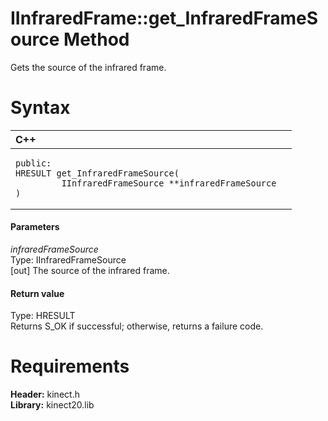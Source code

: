 IInfraredFrame::get\_InfraredFrameSource Method  
===============================================  

Gets the source of the infrared frame. <span id="syntaxSection"></span>

Syntax  
======  

<table>
<colgroup>
<col width="100%" />
</colgroup>
<thead>
<tr class="header">
<th align="left">C++</th>
</tr>
</thead>
<tbody>
<tr class="odd">
<td align="left"><pre><code>public:  
HRESULT get_InfraredFrameSource(  
         IInfraredFrameSource **infraredFrameSource  
)</code></pre></td>
</tr>
</tbody>
</table>

<span id="ID4EG"></span>
#### Parameters  

*infraredFrameSource*    
Type: IInfraredFrameSource  
[out] The source of the infrared frame.  

<span id="ID4EP"></span>
#### Return value  

Type: HRESULT  
Returns S\_OK if successful; otherwise, returns a failure code.  

<span id="requirements"></span>

Requirements  
============  

**Header:** kinect.h  
**Library:** kinect20.lib  



<!--Please do not edit the data in the comment block below.-->
<!--
TOCTitle : get_InfraredFrameSource Method
RLTitle : IInfraredFrame::get_InfraredFrameSource Method
KeywordK : get_InfraredFrameSource method
KeywordK : IInfraredFrame::get_InfraredFrameSource method
KeywordF : IInfraredFrame::get_InfraredFrameSource
KeywordF : get_InfraredFrameSource
KeywordF : Microsoft.Kinect.kinect.IInfraredFrame.get_InfraredFrameSource(IInfraredFrameSource@)
KeywordA : M:Microsoft.Kinect.kinect.IInfraredFrame.get_InfraredFrameSource(IInfraredFrameSource@)
AssetID : M:Microsoft.Kinect.kinect.IInfraredFrame.get_InfraredFrameSource(IInfraredFrameSource@)
Locale : en-us
CommunityContent : 1
APIType : Managed
APILocation : 
APIName : Microsoft.Kinect.kinect.IInfraredFrame::get_InfraredFrameSource
TargetOS : Windows
TopicType : kbSyntax
DevLang : C++
DocSet : K4Wv2
ProjType : K4Wv2Proj
Technology : Kinect for Windows
Product : Kinect for Windows SDK v2
productversion : 20
-->

